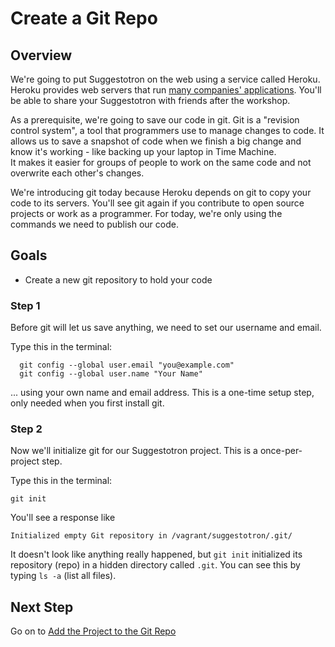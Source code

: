 # Create a Git Repo

## Overview

We're going to put Suggestotron on the web using a service called Heroku. Heroku provides web servers that run [many companies' applications](https://success.heroku.com/). 
 You'll be able to share your Suggestotron with friends after the workshop.

As a prerequisite, we're going to save our code in git.  Git is a "revision control system", 
a tool that programmers use to manage changes to code.  It allows us to save a snapshot of code
when we finish a big change and know it's working - like backing up your laptop in Time Machine.  
It makes it easier for groups of people to work on the same code and not overwrite each other's changes. 

We're introducing git today because Heroku depends on git to copy your code to its servers.  You'll see git
again if you contribute to open source projects or work as a programmer. For today, we're only using the commands
we need to publish our code.


## Goals
* Create a new git repository to hold your code


### Step 1
Before git will let us save anything, we need to set our username and email.

Type this in the terminal:

```text
  git config --global user.email "you@example.com"
  git config --global user.name "Your Name"
```
... using your own name and email address.  This is a one-time setup step, only needed when you first install git.



### Step 2
Now we'll initialize git for our Suggestotron project.  This is a once-per-project step.

Type this in the terminal:

```text
git init
```

You'll see a response like

```text
Initialized empty Git repository in /vagrant/suggestotron/.git/
```

It doesn't look like anything really happened, but `git init` initialized its repository (repo) in a hidden directory 
called `.git`. You can see this by typing `ls -a` (list all files).







## Next Step
Go on to [Add the Project to the Git Repo](add_the_project_to_the_git_repo)
